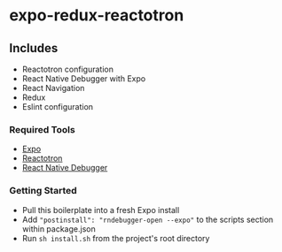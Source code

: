 # expo-redux-reactotron

## Includes
- Reactotron configuration
- React Native Debugger with Expo
- React Navigation
- Redux
- Eslint configuration

### Required Tools
- [Expo](https://expo.io/)
- [Reactotron](https://github.com/infinitered/reactotron)
- [React Native Debugger](https://github.com/jhen0409/react-native-debugger)

### Getting Started

- Pull this boilerplate into a fresh Expo install
- Add `"postinstall": "rndebugger-open --expo"` to the scripts section within package.json
- Run `sh install.sh` from the project's root directory

